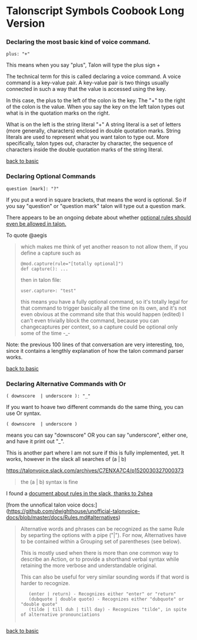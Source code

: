 # Talonscript Symbols Coobook Long Version

### Declaring the most basic kind of voice command.

```
plus: "+"
```

This means when you say "plus", Talon will type the plus sign + 

The technical term for this is called declaring a voice command.  A voice command is a key-value pair.  A key-value pair is two things usually connected in such a way that the value is accessed using the key.  

In this case, the plus to the left of the colon is the key.   The "+" to the  right of the colon is the value.  When you say the key on the left talon types out what is in the quotation marks on the right.

 What is on the left is the string literal "+"  A string literal is a set of letters (more generally, characters) enclosed in double quotation marks.  String literals are used to represent what you want talon to type out.  More specifically, talon types out, character by character, the sequence of characters inside the double quotation marks of the string literal. 


[back to basic](Talonscript-Symbols-Cookbook.md#declaring-the-most-basic-kind-of-voice-command)

### Declaring Optional Commands

```
question [mark]: "?"
```

If you put a word in square brackets, that means the word is optional.  So if you say "question" or "question mark" talon will type out a question mark.  


There appears to be an ongoing debate about whether [optional rules should even be allowed in talon.](https://talonvoice.slack.com/archives/C9MHQ4AGP/p1608013506415600)  

To quote @aegis


>which makes me think of yet another reason to not allow them, if you define a capture such as
>
>```
>@mod.capture(rule="[totally optional]")
>def capture(): ...
>```
>
>then in talon file:
>
>```
>user.capture>: "test"
>```
>
>this means you have a fully optional command, so it's totally legal for that command to trigger basically all the time on its own, and it's not even obvious at the command site that this would happen (edited) 
>I can't even trivially block the command, because you can changecaptures per context, so a capture could be optional only some of the time -_-


Note: the previous 100 lines of that conversation are very interesting, too, since it contains a lengthly explanation of how the talon command parser works. 

[back to basic](Talonscript-Symbols-Cookbook.md#declaring-optional-commands)

### Declaring Alternative Commands with Or

```
( downscore  | underscore ): "_"
```

If you want to hoave two different commands do the same thing, you can use Or syntax.  

```( downscore  | underscore )```

means you can say "downscore" OR you can say "underscore", either one, and have it print out "_".


This is another part where I am not sure if this is fully implemented, yet.  It works, however in the slack all searches of (a | b) 

https://talonvoice.slack.com/archives/C7ENXA7C4/p1520030327000373

> the (a | b) syntax is fine

I found a [document about rules  in the slack,  thanks to 2shea](https://talonvoice.slack.com/archives/C7ENXA7C4/p1536365569000100)

[from the unnofical talon voice docs:] (https://github.com/dwighthouse/unofficial-talonvoice-docs/blob/master/docs/Rules.md#alternatives)

>Alternative words and phrases can be recognized as the same Rule by separting the options with a pipe ("|"). For now, Alternatives have to be contained within a Grouping set of parentheses (see below).
>
>This is mostly used when there is more than one common way to describe an Action, or to provide a shorthand verbal syntax while retaining the more verbose and understandable original.
>
>This can also be useful for very similar sounding words if that word is harder to recognize.
>
>```
>    (enter | return) - Recognizes either "enter" or "return"
>    (dubquote | double quote) - Recognizes either "dubquote" or "double quote"
>    (tilde | till duh | till day) - Recognizes "tilde", in spite of alternative pronounciations
>
>

[back to basic](Talonscript-Symbols-Cookbook.md#declaring-alterantive-commands-wih-or)